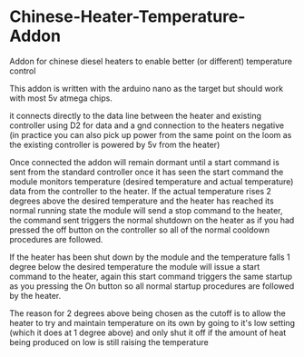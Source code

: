 # Chinese-Heater-Temperature-Addon
Addon for chinese diesel heaters to enable better (or different) temperature control

This addon is written with the arduino nano as the target but should work with most 5v atmega chips.

it connects directly to the data line between the heater and existing controller using D2 for data and a gnd connection to the heaters negative
(in practice you can also pick up power from the same point on the loom as the existing controller is powered by 5v from the heater)

Once connected the addon will remain dormant until a start command is sent from the standard controller
once it has seen the start command the module monitors temperature (desired temperature and actual temperature) data from the controller to the heater.
If the actual temperature rises 2 degrees above the desired temperature and the heater has reached its normal running state the module will send a stop command to the heater, the command sent triggers the normal shutdown on the heater as if you had pressed the off button on the controller so all of the normal cooldown procedures are followed.

If the heater has been shut down by the module and the temperature falls 1 degree below the desired temperature the module will issue a start command to the heater, again this start command triggers the same startup as you pressing the On button so all normal startup procedures are followed by the heater.

The reason for 2 degrees above being chosen as the cutoff is to allow the heater to try and maintain temperature on its own by going to it's low setting (which it does at 1 degree above) and only shut it off if the amount of heat being produced on low is still raising the temperature
